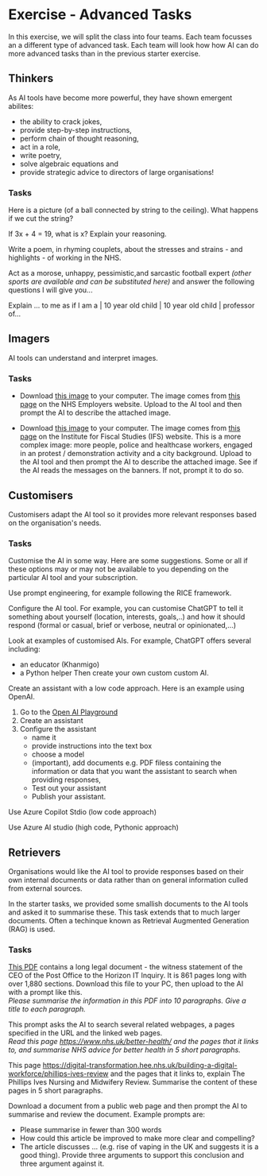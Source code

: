 # Exercise - Advanced Tasks

In this exercise, we will split the class into four teams.  Each team focusses an a different type of advanced task.  Each team will look how how AI can do more advanced tasks than in the previous starter exercise. 

## Thinkers
As AI tools have become more powerful, they have shown emergent abilites: 
* the ability to crack jokes, 
* provide step-by-step instructions, 
* perform chain of thought reasoning,
* act in a role,
* write poetry,
* solve algebraic equations and
* provide strategic advice to directors of large organisations!

### Tasks
Here is a picture (of a ball connected by string to the ceiling).  What happens if we cut the string?

If 3x + 4 = 19, what is x?  Explain your reasoning.

Write a poem, in rhyming couplets, about the stresses and strains - and highlights - of working in the NHS.

Act as a morose, unhappy, pessimistic,and sarcastic football expert _(other sports are available and can be substituted here)_ and answer the following questions I will give you...

Explain ... to me as if I am a | 10 year old child | 10 year old child | professor of...

## Imagers
AI tools can understand and interpret images.

### Tasks
* Download [this image](./Resources/NHS_Staff_Nurses_Doctors_Group.webp) to your computer. The image comes from [this page](https://www.nhsemployers.org/news/latest-nhs-workforce-and-vacancy-statistics) on the NHS Employers website.  Upload to the AI tool and then prompt the AI to describe the attached image.

* Download [this image](./Resources/NHS%20ART.jpg.webp) to your computer. The image comes from [this page](https://ifs.org.uk/articles/state-nhs) on the Institute for Fiscal Studies (IFS) website.  This is a more complex image: more people, police and healthcase workers, engaged in an protest / demonstration activity and a city background. Upload to the AI tool and then prompt the AI to describe the attached image.  See if the AI reads the messages on the banners.  If not, prompt it to do so.


## Customisers

Customisers adapt the AI tool so it provides more relevant responses based on the organisation's needs.

### Tasks
Customise the AI in some way. Here are some suggestions. Some or all if these options may or may not be available to you depending on the particular AI tool and your subscription.

Use prompt engineering, for example following the RICE framework.

Configure the AI tool.  For example, you can customise ChatGPT to tell it something about yourself (location, interests, goals,..) and how it should respond (formal or casual, brief or verbose, neutral or opinionated,...)

Look at examples of customised AIs.  For example, ChatGPT offers several including:
* an educator (Khanmigo)
* a Python helper
Then create your own custom custom AI.  

Create an assistant with a low code approach.  Here is an example using OpenAI.
1. Go to the [Open AI Playground](https://platform.openai.com/playground/) 
1. Create an assistant
1. Configure  the assistant 
    * name it
    * provide instructions into the text box
    * choose a model
    * (important), add documents e.g. PDF filess containing the information or data that you want the assistant to search when providing responses,
    * Test out your assistant
    * Publish your assistant.

Use Azure Copilot Stdio (low code approach)

Use Azure AI studio (high code, Pythonic approach)

## Retrievers
Organisations would like the AI tool to provide responses based on their own internal documents or data rather than on general information culled from external sources.

In the starter tasks, we provided some smallish documents to the AI tools and asked it to summarise these.  This task extends that to much larger documents.  Often a techinque known as Retrieval Augmented Generation (RAG) is used.

### Tasks
[This PDF](./Resources/WITN01020100.pdf) contains a long legal document - the witness statement of the CEO of the Post Office to the Horizon IT Inquiry.  It is 861 pages long with over 1,880 sections.  Download this file to your PC, then upload to the AI with a prompt like this.  
_Please summarise the information in this PDF into 10 paragraphs.  Give a title to each paragraph._

This prompt asks the AI to search several related webpages, a pages specified in the URL and the linked web pages.  
_Read this page https://www.nhs.uk/better-health/ and the pages that it links to, and summarise NHS advice for better health in 5 short paragraphs._

This page https://digital-transformation.hee.nhs.uk/building-a-digital-workforce/phillips-ives-review and the pages that it links to, explain The Phillips Ives Nursing and Midwifery Review. Summarise the content of these pages in 5 short paragraphs.

Download a document from a public web page and then prompt the AI to summarise and review the document.  Example prompts are:
* Please summarise in fewer than 300 words
* How could this article be improved to make more clear and compelling?
* The article discusses ... (e.g. rise of vaping in the UK and suggests it is a good thing).  Provide three arguments to support this conclusion and three argument against it.


